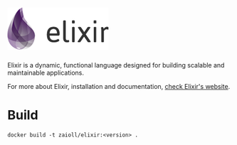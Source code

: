 ![Elixir](https://github.com/elixir-lang/elixir-lang.github.com/raw/master/images/logo/logo.png)
=========

Elixir is a dynamic, functional language designed for building scalable
and maintainable applications.

For more about Elixir, installation and documentation,
[check Elixir's website](https://elixir-lang.org/).

# Build

```
docker build -t zaioll/elixir:<version> .
```